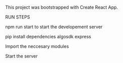 This project was bootstrapped with Create React App.

RUN STEPS

npm run start to start the developement server

pip install dependencies
    algosdk
    express

Import the neccesary modules

Start the server